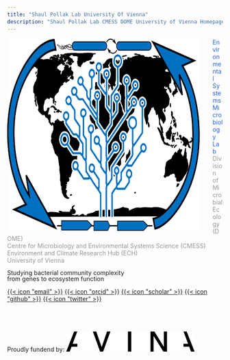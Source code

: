 ```yaml
---
title: "Shaul Pollak Lab University Of Vienna"
description: "Shaul Pollak Lab CMESS DOME University of Vienna Homepage"
---
```


<img align="left" src="logo_blue.svg" width="450" height="450" style="padding-right: 30px; margin-top: 0px">
<p> <div class="text-2xl font-bold" style="color: rgb(37, 99, 235);">Environmental Systems Microbiology Lab</div>
    <div class="text-xs font-light" style="color: rgb(150, 150, 150);">
        Division of Microbial Ecology (DOME)<br>
        Centre for Microbiology and Environmental Systems Science (CMESS)<br>
        Environment and Climate Research Hub (ECH)<br>
        University of Vienna
    </div>
</p>
<p class="font-bold" style="line-height: 1">    
    Studying bacterial community complexity<br>
    from genes to ecosystem function
</p>
<div class="flex flex-wrap text-neutral-400 dark:text-neutral-500 text-2xl">
      <a class="px-1 hover:text-primary-700 dark:hover:text-primary-400" target="_blank" rel="me noopener noreferrer" aria-label="email" href="mailto:shaul.pollak.pasternak@univie.ac.at">{{< icon "email" >}}</a>
      <a class="px-1 hover:text-primary-700 dark:hover:text-primary-400" target="_blank" rel="me noopener noreferrer" aria-label="orcid" href="https://orcid.org/0000-0002-8976-5944">{{< icon "orcid" >}}</a>
      <a class="px-1 hover:text-primary-700 dark:hover:text-primary-400" target="_blank" rel="me noopener noreferrer" aria-label="scholar" href="https://scholar.google.com/citations?user=MKUzeToAAAAJ&hl=en&oi=ao">{{< icon "scholar" >}}</a>
      <a class="px-1 hover:text-primary-700 dark:hover:text-primary-400" target="_blank" rel="me noopener noreferrer" aria-label="github" href="https://github.com/shaul-pollak">{{< icon "github" >}}</a>
      <a class="px-1 hover:text-primary-700 dark:hover:text-primary-400" target="_blank" rel="me noopener noreferrer" aria-label="twitter" href="https://twitter.com/ShaulPollak">{{< icon "twitter" >}}</a>
</div> 
<br><br>

<p class="content-end" style="line-height: 1">
    Proudly fundend by:  
    <a href="https://avinastiftung.ch/">
        <img src="avina-logo-black.svg" width="300" alt="AVINA Stiftung" style="margin-top: 20px">
    </a>
</p>
